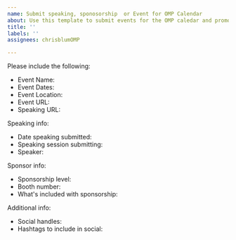 ```yaml
---
name: Submit speaking, sponosorship  or Event for OMP Calendar
about: Use this template to submit events for the OMP caledar and promotion
title: ''
labels: ''
assignees: chrisblumOMP

---
```


Please include the following:
* Event Name:
* Event Dates:
* Event Location:
* Event URL:
* Speaking URL:

Speaking info:
* Date speaking submitted:
* Speaking session submitting:
* Speaker:

Sponsor info:
* Sponsorship level:
* Booth number: 
* What's included with sponsorship:

Additional info:
* Social handles:
* Hashtags to include in social:
